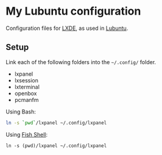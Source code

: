 # My Lubuntu configuration

Configuration files for [LXDE](http://lxde.org/),
as used in [Lubuntu](http://lubuntu.net/).


## Setup

Link each of the following folders into the `~/.config/` folder.

- lxpanel
- lxsession
- lxterminal
- openbox
- pcmanfm

Using Bash:

```bash
ln -s `pwd`/lxpanel ~/.config/lxpanel
```

Using [Fish Shell](http://fishshell.com/):

```fish
ln -s (pwd)/lxpanel ~/.config/lxpanel
```
